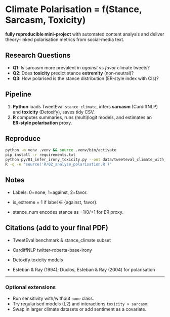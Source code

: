 # Climate Polarisation = f(Stance, Sarcasm, Toxicity)


**fully reproducible mini‑project** with automated content analysis and deliver theory‑linked polarisation metrics from social‑media text.


## Research Questions
- **Q1**: Is sarcasm more prevalent in *against* vs *favor* climate tweets?
- **Q2**: Does **toxicity** predict stance **extremity** (non‑neutral)?
- **Q3**: How polarised is the stance distribution (ER‑style index with CIs)?


## Pipeline
1. **Python** loads TweetEval `stance_climate`, infers **sarcasm** (CardiffNLP) and **toxicity** (Detoxify), saves tidy CSV.
2. **R** computes summaries, runs (multi)logit models, and estimates an **ER‑style polarisation** proxy.


## Reproduce
```bash
python -m venv .venv && source .venv/bin/activate
pip install -r requirements.txt
python py/01_infer_irony_toxicity.py --out data/tweeteval_climate_with_scores.csv
R -q -e "source('R/02_analyse_polarisation.R')"
```
## Notes

* Labels: 0=none, 1=against, 2=favor.

* is_extreme = 1 if label ∈ {against, favor}.

* stance_num encodes stance as −1/0/+1 for ER proxy.

## Citations (add to your final PDF)

* TweetEval benchmark & stance_climate subset

* CardiffNLP twitter-roberta-base-irony

* Detoxify toxicity models

* Esteban & Ray (1994); Duclos, Esteban & Ray (2004) for polarisation

---


### Optional extensions 
- Run sensitivity with/without `none` class.
- Try regularised models (L2) and interactions `toxicity × sarcasm`.
- Swap in larger climate datasets or add sentiment as a covariate.
